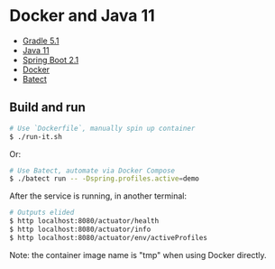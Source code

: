 # Docker and Java 11

* [Gradle 5.1](https://docs.gradle.org/5.1/release-notes.html)
* [Java 11](https://openjdk.java.net/projects/jdk/11/)
* [Spring Boot 2.1](https://github.com/spring-projects/spring-boot/wiki/Spring-Boot-2.1-Release-Notes)
* [Docker](https://blog.docker.com/2018/11/introducing-docker-engine-18-09/)
* [Batect](https://batect.charleskorn.com)

## Build and run

```bash
# Use `Dockerfile`, manually spin up container
$ ./run-it.sh
```

Or:

```bash
# Use Batect, automate via Docker Compose
$ ./batect run -- -Dspring.profiles.active=demo
```

After the service is running, in another terminal:

```bash
# Outputs elided
$ http localhost:8080/actuator/health
$ http localhost:8080/actuator/info
$ http localhost:8080/actuator/env/activeProfiles
```

Note: the container image name is "tmp" when using Docker directly.
